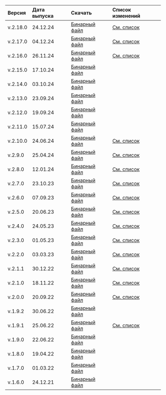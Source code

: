 Версия | Дата выпуска | Скачать | Список изменений
:--- | :--- | :--- | :---
v.2.18.0 | 24.12.24 | [Бинарный файл](https://storage.yandexcloud.net/yandexcloud-ydb/release/2.18.0/linux/amd64/ydb) | [См. список](../../../changelog-cli.md#2-18-0)
v.2.17.0 | 04.12.24 | [Бинарный файл](https://storage.yandexcloud.net/yandexcloud-ydb/release/2.17.0/linux/amd64/ydb) | [См. список](../../../changelog-cli.md#2-17-0)
v.2.16.0 | 26.11.24 | [Бинарный файл](https://storage.yandexcloud.net/yandexcloud-ydb/release/2.16.0/linux/amd64/ydb) | [См. список](../../../changelog-cli.md#2-16-0)
v.2.15.0 | 17.10.24 | [Бинарный файл](https://storage.yandexcloud.net/yandexcloud-ydb/release/2.15.0/linux/amd64/ydb)
v.2.14.0 | 03.10.24 | [Бинарный файл](https://storage.yandexcloud.net/yandexcloud-ydb/release/2.14.0/linux/amd64/ydb)
v.2.13.0 | 23.09.24 | [Бинарный файл](https://storage.yandexcloud.net/yandexcloud-ydb/release/2.13.0/linux/amd64/ydb)
v.2.12.0 | 19.09.24 | [Бинарный файл](https://storage.yandexcloud.net/yandexcloud-ydb/release/2.12.0/linux/amd64/ydb)
v.2.11.0 | 15.07.24 | [Бинарный файл](https://storage.yandexcloud.net/yandexcloud-ydb/release/2.11.0/linux/amd64/ydb)
v.2.10.0 | 24.06.24 | [Бинарный файл](https://storage.yandexcloud.net/yandexcloud-ydb/release/2.10.0/linux/amd64/ydb) | [См. список](../../../changelog-cli.md#2-10-0)
v.2.9.0 | 25.04.24 | [Бинарный файл](https://storage.yandexcloud.net/yandexcloud-ydb/release/2.9.0/linux/amd64/ydb) | [См. список](../../../changelog-cli.md#2-9-0)
v.2.8.0 | 12.01.24 | [Бинарный файл](https://storage.yandexcloud.net/yandexcloud-ydb/release/2.8.0/linux/amd64/ydb) | [См. список](../../../changelog-cli.md#2-8-0)
v.2.7.0 | 23.10.23 | [Бинарный файл](https://storage.yandexcloud.net/yandexcloud-ydb/release/2.7.0/linux/amd64/ydb) | [См. список](../../../changelog-cli.md#2-7-0)
v.2.6.0 | 07.09.23 | [Бинарный файл](https://storage.yandexcloud.net/yandexcloud-ydb/release/2.6.0/linux/amd64/ydb) | [См. список](../../../changelog-cli.md#2-6-0)
v.2.5.0 | 20.06.23 | [Бинарный файл](https://storage.yandexcloud.net/yandexcloud-ydb/release/2.5.0/linux/amd64/ydb) | [См. список](../../../changelog-cli.md#2-5-0)
v.2.4.0 | 24.05.23 | [Бинарный файл](https://storage.yandexcloud.net/yandexcloud-ydb/release/2.4.0/linux/amd64/ydb) | [См. список](../../../changelog-cli.md#2-4-0)
v.2.3.0 | 01.05.23 | [Бинарный файл](https://storage.yandexcloud.net/yandexcloud-ydb/release/2.3.0/linux/amd64/ydb) | [См. список](../../../changelog-cli.md#2-3-0)
v.2.2.0 | 03.03.23 | [Бинарный файл](https://storage.yandexcloud.net/yandexcloud-ydb/release/2.2.0/linux/amd64/ydb) | [См. список](../../../changelog-cli.md#2-2-0)
v.2.1.1 | 30.12.22 | [Бинарный файл](https://storage.yandexcloud.net/yandexcloud-ydb/release/2.1.1/linux/amd64/ydb) | [См. список](../../../changelog-cli.md#2-1-1)
v.2.1.0 | 18.11.22 | [Бинарный файл](https://storage.yandexcloud.net/yandexcloud-ydb/release/2.1.0/linux/amd64/ydb) | [См. список](../../../changelog-cli.md#2-1-0)
v.2.0.0 | 20.09.22 | [Бинарный файл](https://storage.yandexcloud.net/yandexcloud-ydb/release/2.0.0/linux/amd64/ydb) | [См. список](../../../changelog-cli.md#2-0-0)
v.1.9.2 | 30.06.22 | [Бинарный файл](https://storage.yandexcloud.net/yandexcloud-ydb/release/1.9.2/linux/amd64/ydb)
v.1.9.1 | 25.06.22 | [Бинарный файл](https://storage.yandexcloud.net/yandexcloud-ydb/release/1.9.1/linux/amd64/ydb) | [См. список](../../../changelog-cli.md#1-9-1)
v.1.9.0 | 22.06.22 | [Бинарный файл](https://storage.yandexcloud.net/yandexcloud-ydb/release/1.9.0/linux/amd64/ydb)
v.1.8.0 | 19.04.22 | [Бинарный файл](https://storage.yandexcloud.net/yandexcloud-ydb/release/1.8.0/linux/amd64/ydb)
v.1.7.0 | 01.03.22 | [Бинарный файл](https://storage.yandexcloud.net/yandexcloud-ydb/release/1.7.0/linux/amd64/ydb)
v.1.6.0 | 24.12.21 | [Бинарный файл](https://storage.yandexcloud.net/yandexcloud-ydb/release/1.6.0/linux/amd64/ydb)
